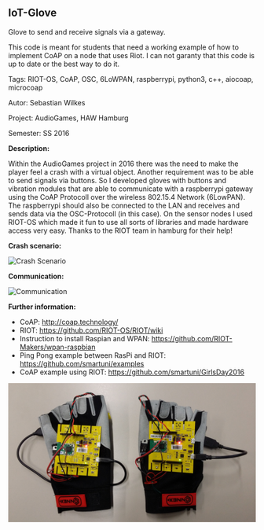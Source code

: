 IoT-Glove
-------------------------------------------------------------------------------
Glove to send and receive signals via a gateway.


This code is meant for students that need a working example of how to implement CoAP on a node that uses Riot. I can not garanty that this code is up to date or the best way to do it.

Tags: RIOT-OS, CoAP, OSC, 6LoWPAN, raspberrypi, python3, c++, aiocoap, microcoap

Autor: Sebastian Wilkes

Project: AudioGames, HAW Hamburg

Semester: SS 2016

**Description:**

Within the AudioGames project in 2016 there was the need to make the player feel a crash with a virtual object. Another requirement was to be able to send signals via buttons. So I developed gloves with buttons and vibration modules that are able to communicate with a raspberrypi gateway using the CoAP Protocoll over the wireless 802.15.4 Network (6LowPAN). The raspberrypi should also be connected to the LAN and receives and sends data via the OSC-Protocoll (in this case). On the sensor nodes I used RIOT-OS which made it fun to use all sorts of libraries and made hardware access very easy. Thanks to the RIOT team in hamburg for their help!

**Crash scenario:**

![Crash Scenario](./doku/SzenarioAufprall.png)

**Communication:**

![Communication](./doku/Kommunikationsmodell.png)

**Further information:**

- CoAP: http://coap.technology/
- RIOT: https://github.com/RIOT-OS/RIOT/wiki
- Instruction to install Raspian and WPAN: https://github.com/RIOT-Makers/wpan-raspbian
- Ping Pong example between RasPi and RIOT: https://github.com/smartuni/examples
- CoAP example using RIOT: https://github.com/smartuni/GirlsDay2016

![Gloves:](./doku/datenhandschuh.jpg)


